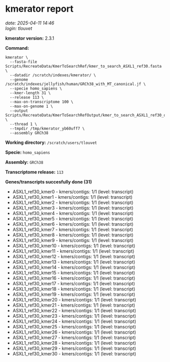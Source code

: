 # kmerator report
*date: 2025-04-11 14:46*  
*login: tlouvet*

**kmerator version:** 2.3.1

**Command:**

```
kmerator \
  --fasta-file Scripts/RecreateData/KmerToSearchRef/kmer_to_search_ASXL1_ref30.fasta \
  --datadir /scratch/indexes/kmerator/ \
  --genome /scratch/indexes/jellyfish/human/GRCh38_with_MT_canonical.jf \
  --specie homo_sapiens \
  --kmer-length 31 \
  --release 113 \
  --max-on-transcriptome 100 \
  --max-on-genome 1 \
  --output Scripts/RecreateData/KmerToSearchRefOutput/kmer_to_search_ASXL1_ref30_output \
  --thread 1 \
  --tmpdir /tmp/kmerator_yb60uff7 \
  --assembly GRCh38
```

**Working directory:** `/scratch/users/tlouvet`

**Specie:** `homo_sapiens`

**Assembly:** `GRCh38`

**Transcriptome release:** `113`

**Genes/transcripts succesfully done (31)**

- ASXL1_ref30_kmer0 - kmers/contigs: 1/1 (level: transcript)
- ASXL1_ref30_kmer1 - kmers/contigs: 1/1 (level: transcript)
- ASXL1_ref30_kmer2 - kmers/contigs: 1/1 (level: transcript)
- ASXL1_ref30_kmer3 - kmers/contigs: 1/1 (level: transcript)
- ASXL1_ref30_kmer4 - kmers/contigs: 1/1 (level: transcript)
- ASXL1_ref30_kmer5 - kmers/contigs: 1/1 (level: transcript)
- ASXL1_ref30_kmer6 - kmers/contigs: 1/1 (level: transcript)
- ASXL1_ref30_kmer7 - kmers/contigs: 1/1 (level: transcript)
- ASXL1_ref30_kmer8 - kmers/contigs: 1/1 (level: transcript)
- ASXL1_ref30_kmer9 - kmers/contigs: 1/1 (level: transcript)
- ASXL1_ref30_kmer10 - kmers/contigs: 1/1 (level: transcript)
- ASXL1_ref30_kmer11 - kmers/contigs: 1/1 (level: transcript)
- ASXL1_ref30_kmer12 - kmers/contigs: 1/1 (level: transcript)
- ASXL1_ref30_kmer13 - kmers/contigs: 1/1 (level: transcript)
- ASXL1_ref30_kmer14 - kmers/contigs: 1/1 (level: transcript)
- ASXL1_ref30_kmer15 - kmers/contigs: 1/1 (level: transcript)
- ASXL1_ref30_kmer16 - kmers/contigs: 1/1 (level: transcript)
- ASXL1_ref30_kmer17 - kmers/contigs: 1/1 (level: transcript)
- ASXL1_ref30_kmer18 - kmers/contigs: 1/1 (level: transcript)
- ASXL1_ref30_kmer19 - kmers/contigs: 1/1 (level: transcript)
- ASXL1_ref30_kmer20 - kmers/contigs: 1/1 (level: transcript)
- ASXL1_ref30_kmer21 - kmers/contigs: 1/1 (level: transcript)
- ASXL1_ref30_kmer22 - kmers/contigs: 1/1 (level: transcript)
- ASXL1_ref30_kmer23 - kmers/contigs: 1/1 (level: transcript)
- ASXL1_ref30_kmer24 - kmers/contigs: 1/1 (level: transcript)
- ASXL1_ref30_kmer25 - kmers/contigs: 1/1 (level: transcript)
- ASXL1_ref30_kmer26 - kmers/contigs: 1/1 (level: transcript)
- ASXL1_ref30_kmer27 - kmers/contigs: 1/1 (level: transcript)
- ASXL1_ref30_kmer28 - kmers/contigs: 1/1 (level: transcript)
- ASXL1_ref30_kmer29 - kmers/contigs: 1/1 (level: transcript)
- ASXL1_ref30_kmer30 - kmers/contigs: 1/1 (level: transcript)

